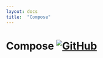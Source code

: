 ```yaml
---
layout: docs
title:  "Compose"
---
```


# Compose [![GitHub](../img/github.png)](https://github.com/scalaz/scalaz/blob/series/8.0.x/base/shared/src/main/scala/scalaz/tc/compose.scala)

